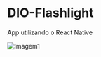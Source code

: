 # DIO-Flashlight
App utilizando o React Native


![Imagem1](https://user-images.githubusercontent.com/105572464/176791112-29828248-1cd6-40d1-9946-31bd36953a27.png)
